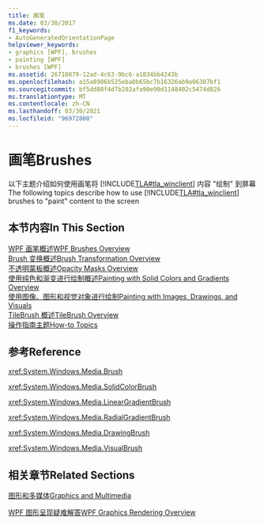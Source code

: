 ```yaml
---
title: 画笔
ms.date: 03/30/2017
f1_keywords:
- AutoGeneratedOrientationPage
helpviewer_keywords:
- graphics [WPF], brushes
- painting [WPF]
- brushes [WPF]
ms.assetid: 26710879-12ad-4c63-9bc6-a1834bb4243b
ms.openlocfilehash: a15a8906b525eba0b65bc7b16326ab9a06387bf1
ms.sourcegitcommit: bf5dd80f4d7b202afa90e90d1148402c5474d826
ms.translationtype: MT
ms.contentlocale: zh-CN
ms.lasthandoff: 03/30/2021
ms.locfileid: "96972800"
---
```

# <a name="brushes"></a><span data-ttu-id="b8392-102">画笔</span><span class="sxs-lookup"><span data-stu-id="b8392-102">Brushes</span></span>
<span data-ttu-id="b8392-103">以下主题介绍如何使用画笔将 [!INCLUDE[TLA#tla_winclient](../../../includes/tlasharptla-winclient-md.md)] 内容 "绘制" 到屏幕</span><span class="sxs-lookup"><span data-stu-id="b8392-103">The following topics describe how to use [!INCLUDE[TLA#tla_winclient](../../../includes/tlasharptla-winclient-md.md)] brushes to "paint" content to the screen</span></span>  
  
## <a name="in-this-section"></a><span data-ttu-id="b8392-104">本节内容</span><span class="sxs-lookup"><span data-stu-id="b8392-104">In This Section</span></span>  
 [<span data-ttu-id="b8392-105">WPF 画笔概述</span><span class="sxs-lookup"><span data-stu-id="b8392-105">WPF Brushes Overview</span></span>](wpf-brushes-overview.md)  
 [<span data-ttu-id="b8392-106">Brush 变换概述</span><span class="sxs-lookup"><span data-stu-id="b8392-106">Brush Transformation Overview</span></span>](brush-transformation-overview.md)  
 [<span data-ttu-id="b8392-107">不透明蒙板概述</span><span class="sxs-lookup"><span data-stu-id="b8392-107">Opacity Masks Overview</span></span>](opacity-masks-overview.md)  
 [<span data-ttu-id="b8392-108">使用纯色和渐变进行绘制概述</span><span class="sxs-lookup"><span data-stu-id="b8392-108">Painting with Solid Colors and Gradients Overview</span></span>](painting-with-solid-colors-and-gradients-overview.md)  
 [<span data-ttu-id="b8392-109">使用图像、图形和视觉对象进行绘制</span><span class="sxs-lookup"><span data-stu-id="b8392-109">Painting with Images, Drawings, and Visuals</span></span>](painting-with-images-drawings-and-visuals.md)  
 [<span data-ttu-id="b8392-110">TileBrush 概述</span><span class="sxs-lookup"><span data-stu-id="b8392-110">TileBrush Overview</span></span>](tilebrush-overview.md)  
 [<span data-ttu-id="b8392-111">操作指南主题</span><span class="sxs-lookup"><span data-stu-id="b8392-111">How-to Topics</span></span>](brushes-how-to-topics.md)  
  
## <a name="reference"></a><span data-ttu-id="b8392-112">参考</span><span class="sxs-lookup"><span data-stu-id="b8392-112">Reference</span></span>  
 <xref:System.Windows.Media.Brush>  
  
 <xref:System.Windows.Media.SolidColorBrush>  
  
 <xref:System.Windows.Media.LinearGradientBrush>  
  
 <xref:System.Windows.Media.RadialGradientBrush>  
  
 <xref:System.Windows.Media.DrawingBrush>  
  
 <xref:System.Windows.Media.VisualBrush>  
  
## <a name="related-sections"></a><span data-ttu-id="b8392-113">相关章节</span><span class="sxs-lookup"><span data-stu-id="b8392-113">Related Sections</span></span>  
 [<span data-ttu-id="b8392-114">图形和多媒体</span><span class="sxs-lookup"><span data-stu-id="b8392-114">Graphics and Multimedia</span></span>](index.md)  
  
 [<span data-ttu-id="b8392-115">WPF 图形呈现疑难解答</span><span class="sxs-lookup"><span data-stu-id="b8392-115">WPF Graphics Rendering Overview</span></span>](wpf-graphics-rendering-overview.md)
